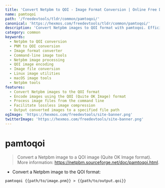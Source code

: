 ```yaml
---
title: 'Convert Netpbm to QOI - Image Format Conversion | Online Free DevTools by Hexmos'
name: pamtoqoi
path: '/freedevtools/tldr/common/pamtoqoi/'
canonical: 'https://hexmos.com/freedevtools/tldr/common/pamtoqoi/'
description: 'Convert Netpbm images to QOI format with pamtoqoi. Efficient image format conversion using this command-line tool. Free online tool, no registration required.'
category: common
keywords:
  - Netpbm to QOI conversion
  - PNM to QOI conversion
  - Image format converter
  - Command-line image tools
  - Netpbm image processing
  - QOI image encoding
  - Image file conversion
  - Linux image utilities
  - macOS image tools
  - Netpbm tools
features:
  - Convert Netpbm images to the QOI format
  - Encode images using the QOI (Quite OK Image) format
  - Process image files from the command line
  - Facilitate lossless image compression
  - Output converted images to a specified file path
ogImage: 'https://hexmos.com/freedevtools/site-banner.png'
twitterImage: 'https://hexmos.com/freedevtools/site-banner.png'
---
```


# pamtoqoi

> Convert a Netpbm image to a QOI image (Quite OK Image format).
> More information: <https://netpbm.sourceforge.net/doc/pamtoqoi.html>.

- Convert a Netpbm image to the QOI format:

`pamtoqoi {{path/to/image.pnm}} > {{path/to/output.qoi}}`

